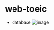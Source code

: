 # web-toeic
- database
![image](https://github.com/htananh/web-toeic/assets/109346888/a1611665-4069-4d9a-8e17-648e207cc715)

 
